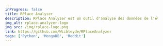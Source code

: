```yaml
---
inProgress: false
title: RPlace Analyser
description: RPlace Analyzer est un outil d'analyse des données de l'événement RPlace 2017. Il permet de visualiser les données de l'événement.
img_alt: rplace-analyzer-logo
img_src: /img/rplace-logo.png
link: https://github.com/Wiibleyde/RPlaceAnalyzer
tags: ['Python', 'MongoDB', 'Reddit']
---
```

